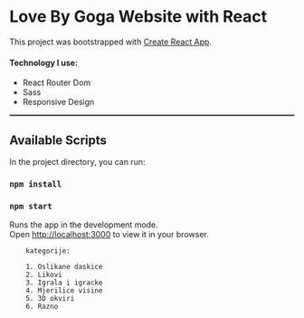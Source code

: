 # Love By Goga Website with React

This project was bootstrapped with [Create React App](https://github.com/facebook/create-react-app).


#### Technology I use:

- React Router Dom
- Sass
- Responsive Design


<hr style="border: 1px solid gray" /> 


## Available Scripts

In the project directory, you can run:

### `npm install`

### `npm start`

Runs the app in the development mode.\
Open [http://localhost:3000](http://localhost:3000) to view it in your browser.


        kategorije:

        1. Oslikane daskice
        2. Likovi
        3. Igrala i igracke
        4. Mjerilice visine
        5. 3D okviri
        6. Razno
      

